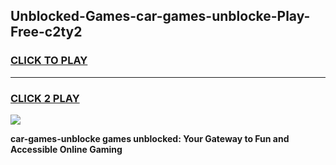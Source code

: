 
## Unblocked-Games-car-games-unblocke-Play-Free-c2ty2
<h3>
<a href="https://premium76.site?title=car-games-unblocke&ref=10A">CLICK TO PLAY</a></h3>
<hr>

<h3>
<a href="https://premium76.site?title=car-games-unblocke&ref=10A">CLICK 2 PLAY</a>
  
</h3>

<a href="https://premium76.site?title=car-games-unblocke&ref=10A"><img src="https://clearcache.store/games.png"></a>


**car-games-unblocke games unblocked: Your Gateway to Fun and Accessible Online Gaming**
